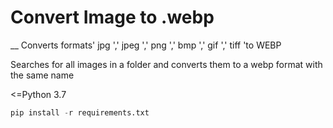 # Convert Image to .webp
__
Converts formats' jpg ',' jpeg ',' png ',' bmp ',' gif ',' tiff 'to WEBP

Searches for all images in a folder and converts them to a webp format with the same name

<=Python 3.7

```python
pip install -r requirements.txt
```